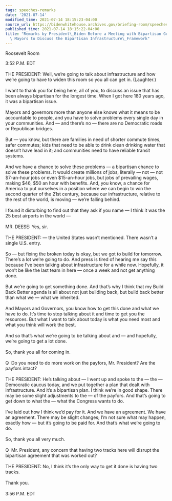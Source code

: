 ```yaml
---
tags: speeches-remarks
date: '2021-07-14'
modified_time: 2021-07-14 18:15:23-04:00
source_url: https://bidenwhitehouse.archives.gov/briefing-room/speeches-remarks/2021/07/14/remarks-by-president-biden-before-a-meeting-with-bipartisan-governors-and-mayors-to-discuss-the-bipartisan-infrastructure-framework/
published_time: 2021-07-14 18:15:22-04:00
title: "Remarks by President\_Biden Before a Meeting with Bipartisan Governors and\
  \ Mayors to Discuss the Bipartisan Infrastructure\_Framework"
---
```

 
Roosevelt Room

3:52 P.M. EDT  
   
THE PRESIDENT: Well, we’re going to talk about infrastructure and how
we’re going to have to widen this room so you all can get in.
(Laughter.)  
   
I want to thank you for being here, all of you, to discuss an issue that
has been always bipartisan for the longest time. When I got here 180
years ago, it was a bipartisan issue.  
   
Mayors and governors more than anyone else knows what it means to be
accountable to people, and you have to solve problems every single day
in your communities. And — and there’s no — there are no Democratic
roads or Republican bridges.  
   
But — you know, but there are families in need of shorter commute times,
safer commutes; kids that need to be able to drink clean drinking water
that doesn’t have lead in it; and communities need to have reliable
transit systems.  
   
And we have a chance to solve these problems — a bipartisan chance to
solve these problems. It would create millions of jobs, literally — not
— not $7-an-hour jobs or even $15-an-hour jobs, but jobs of prevailing
wages, making $46, $50 an hour with benefits. And, you know, a chance
for America to put ourselves in a position where we can begin to win the
second quarter of the 21st century, because our infrastructure, relative
to the rest of the world, is moving — we’re falling behind.  
   
I found it disturbing to find out that they ask if you name — I think it
was the 25 best airports in the world —  
   
MR. DEESE: Yes, sir.  
   
THE PRESIDENT: — the United States wasn’t mentioned. There wasn’t a
single U.S. entry.  
   
So — but fixing the broken today is okay, but we got to build for
tomorrow. There’s a lot we’re going to do. And press is tired of hearing
me say this because I’ve been talking about infrastructure for a while
now. Hopefully, it won’t be like the last team in here — once a week and
not get anything done.  
   
But we’re going to get something done. And that’s why I think that my
Build Back Better agenda is all about not just building back, but build
back better than what we — what we inherited.  
   
And Mayors and Governors, you know how to get this done and what we have
to do. It’s time to stop talking about it and time to get you the
resources. But what I want to talk about today is what you need most and
what you think will work the best.  
   
And so that’s what we’re going to be talking about and — and hopefully,
we’re going to get a lot done.  
   
So, thank you all for coming in.  
   
Q  Do you need to do more work on the payfors, Mr. President? Are the
payfors intact?  
   
THE PRESIDENT: He’s talking about — I went up and spoke to the — the —
Democratic caucus today, and we put together a plan that dealt with
infrastructure. And it’s a bipartisan plan. I think we’re in good shape.
There may be some slight adjustments to the — of the payfors. And that’s
going to get down to what the — what the Congress wants to do.  
   
I’ve laid out how I think we’d pay for it. And we have an agreement. We
have an agreement. There may be slight changes; I’m not sure what may
happen, exactly how — but it’s going to be paid for. And that’s what
we’re going to do.  
   
So, thank you all very much.  
   
Q  Mr. President, any concern that having two tracks here will disrupt
the bipartisan agreement that was worked out?  
   
THE PRESIDENT: No, I think it’s the only way to get it done is having
two tracks.  
   
Thank you.  
   
3:56 P.M. EDT
